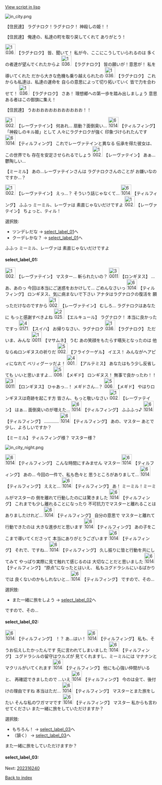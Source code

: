 [View script in lisp](../scripts/202316230.txt)

![in_city.png](../images/backgrounds/in_city.png)

【住民達】
ラグナロク！ラグナロク！
神殺しの姫！！

【住民達】
俺達の、私達の町を取り戻してくれて
ありがとう！

<img src="../images/units/103611.png" alt="103611.png" height="34"/>
【ラグナロク】
皆、聞いて！
私が今、ここにこうしていられるのは
多くの者達が望んでくれたからよ

<img src="../images/units/103611.png" alt="103611.png" height="34"/>
【ラグナロク】
皆の願いが！意思が！
私を導いてくれた
だから大きな危機も乗り越えられたの

<img src="../images/units/103611.png" alt="103611.png" height="34"/>
【ラグナロク】
これからも私達は、私達の運命を
自らの意思によって切り拓いていく
皆で力を合わせて！

<img src="../images/units/103611.png" alt="103611.png" height="34"/>
【ラグナロク】
さあ！
理想郷への第一歩を踏み出しましょう
意思ある者はこの御旗に集え！

【住民達】
うおおおおおおおおおおおお！！

<img src="../images/units/100221.png" alt="100221.png" height="34"/>
【レーヴァテイン】
何あれ…
扇動？面倒臭い…

<img src="../images/units/6101441.png" alt="6101441.png" height="34"/>
【ティルフィング】
「神殺しのキル姫」として
人々にラグナロクが強く
印象づけられたんです

<img src="../images/units/6101441.png" alt="6101441.png" height="34"/>
【ティルフィング】
これでレーヴァテインと異なる
伝承を得た彼女は、この世界でも
存在を安定させられるでしょう

<img src="../images/units/100221.png" alt="100221.png" height="34"/>
【レーヴァテイン】
あぁ…鬱陶しい…

【ミーミル】
あの…レーヴァテインさんは
ラグナロクさんのことが
お嫌いなのですか…？

<img src="../images/units/100221.png" alt="100221.png" height="34"/>
【レーヴァテイン】
えっ…？
そういう話じゃなくて…

<img src="../images/units/6101441.png" alt="6101441.png" height="34"/>
【ティルフィング】
ふふっ
ミーミル、レーヴァは
素直じゃないだけですよ

<img src="../images/units/100221.png" alt="100221.png" height="34"/>
【レーヴァテイン】
ちょっと、ティル！

選択肢:
- ツンデレだな → [select_label_01](#select_label_01)へ
- クーデレかな？ → [select_label_01](#select_label_01)へ

ふふっ
ミーミル、レーヴァは
素直じゃないだけですよ

#### select_label_01:

<img src="../images/units/100221.png" alt="100221.png" height="34"/>
【レーヴァテイン】
マスター…
斬られたいの？

<img src="../images/units/300111.png" alt="300111.png" height="34"/>
【ロンギヌス】
…あ、あのっ
今回は本当にご迷惑をおかけして…
ごめんなさいっ

<img src="../images/units/6101441.png" alt="6101441.png" height="34"/>
【ティルフィング】
ロンギヌス、気に病まないで下さい
アナタはラグナロクの復活を
願っただけなのですから

<img src="../images/units/100221.png" alt="100221.png" height="34"/>
【レーヴァテイン】
むしろ…
ラグナロクはあなたに
もっと感謝すべきよね

<img src="../images/units/202511.png" alt="202511.png" height="34"/>
【エルキュール】
ラグナロク！
本当に良かったですっ

<img src="../images/units/401711.png" alt="401711.png" height="34"/>
【スイハ】
お帰りなさい、ラグナロク

<img src="../images/units/103611.png" alt="103611.png" height="34"/>
【ラグナロク】
ただいま、みんな

<img src="../images/units/100111.png" alt="100111.png" height="34"/>
【マサムネ】
うむ
あの笑顔をもたらす嚆矢となったのは
他ならぬロンギヌスの祈りだ

<img src="../images/units/500211.png" alt="500211.png" height="34"/>
【フライクーゲル】
イエス！
みんながヘアピィになれて
ベリィグーッだよ！

<img src="../images/units/400131.png" alt="400131.png" height="34"/>
【アルテミス】
あなたはもう少し反省しても
いいと思いますよ…

<img src="../images/units/500611.png" alt="500611.png" height="34"/>
【メギド】
ロンギヌス！
無事で良かったわ！！

<img src="../images/units/300111.png" alt="300111.png" height="34"/>
【ロンギヌス】
ひゃあっ…！
メギドさん…？

<img src="../images/units/500611.png" alt="500611.png" height="34"/>
【メギド】
やはりロンギヌスは奇跡を起こす方
皆さん、もっと敬いなさい

<img src="../images/units/100221.png" alt="100221.png" height="34"/>
【レーヴァテイン】
はぁ…
面倒臭いのが増えた…

<img src="../images/units/6101441.png" alt="6101441.png" height="34"/>
【ティルフィング】
ふふふっ♪

<img src="../images/units/6101441.png" alt="6101441.png" height="34"/>
【ティルフィング】
…………

<img src="../images/units/6101441.png" alt="6101441.png" height="34"/>
【ティルフィング】
あの、マスター
あとで少し、よろしいですか？

【ミーミル】
ティルフィング様？
マスター様？

![in_city_night.png](../images/backgrounds/in_city_night.png)

<img src="../images/units/6101441.png" alt="6101441.png" height="34"/>
【ティルフィング】
こんな時間にすみません
マスター

<img src="../images/units/6101441.png" alt="6101441.png" height="34"/>
【ティルフィング】
あの…
今回の一件で、私も色々と
思うところがありまして…

<img src="../images/units/6101441.png" alt="6101441.png" height="34"/>
【ティルフィング】
ええと…

<img src="../images/units/6101441.png" alt="6101441.png" height="34"/>
【ティルフィング】
あ！
ミーミル！ミーミルがマスターの
側を離れて行動したのには驚きました

<img src="../images/units/6101441.png" alt="6101441.png" height="34"/>
【ティルフィング】
これまでも少し離れることになったり
不可抗力でマスターと離れることは
ありましたけれど…

<img src="../images/units/6101441.png" alt="6101441.png" height="34"/>
【ティルフィング】
自分の意思で
マスターと離れて行動できたのは
大きな進歩だと思います

<img src="../images/units/6101441.png" alt="6101441.png" height="34"/>
【ティルフィング】
あの子をここまで導いてくださって
本当にありがとうございます

<img src="../images/units/6101441.png" alt="6101441.png" height="34"/>
【ティルフィング】
それで、ですね…

<img src="../images/units/6101441.png" alt="6101441.png" height="34"/>
【ティルフィング】
久し振りに皆と行動を共にしてみて
やっぱり実際に見て触れて感じるのは
大切なことだと思いました

<img src="../images/units/6101441.png" alt="6101441.png" height="34"/>
【ティルフィング】
“原点”になったとはいえ、
私もユグドラシルにいるばかりでは
良くないのかもしれないと…

<img src="../images/units/6101441.png" alt="6101441.png" height="34"/>
【ティルフィング】
ですので、その…

選択肢:
- また一緒に旅をしよう → [select_label_02](#select_label_02)へ

ですので、その…

#### select_label_02:

<img src="../images/units/6101441.png" alt="6101441.png" height="34"/>
【ティルフィング】
！？
あ…はい！

<img src="../images/units/6101441.png" alt="6101441.png" height="34"/>
【ティルフィング】
私も、そうお伝えしたかったんです
先に言われてしまいました

<img src="../images/units/6101441.png" alt="6101441.png" height="34"/>
【ティルフィング】
ユグドラシルの留守はウルズが
見てくれますし、ミーミルには
マナナンとマクリルがいてくれます

<img src="../images/units/6101441.png" alt="6101441.png" height="34"/>
【ティルフィング】
他にも心強い仲間がいると、
再確認できましたので
…いえ

<img src="../images/units/6101441.png" alt="6101441.png" height="34"/>
【ティルフィング】
今のは全て、後付けの理由ですね
本当はただ…

<img src="../images/units/6101441.png" alt="6101441.png" height="34"/>
【ティルフィング】
マスターとまた旅をしたい
そんな私のワガママです

<img src="../images/units/6101441.png" alt="6101441.png" height="34"/>
【ティルフィング】
マスター
私からも言わせてください
また一緒に旅をしていただけますか？

選択肢:
- もちろん！ → [select_label_03](#select_label_03)へ
- （頷く） → [select_label_03](#select_label_03)へ

また一緒に旅をしていただけますか？

#### select_label_03:


Next: [202316240](202316240.md)

[Back to index](index.md)
